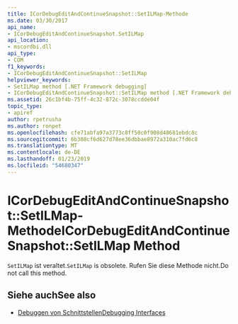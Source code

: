 ```yaml
---
title: ICorDebugEditAndContinueSnapshot::SetILMap-Methode
ms.date: 03/30/2017
api_name:
- ICorDebugEditAndContinueSnapshot.SetILMap
api_location:
- mscordbi.dll
api_type:
- COM
f1_keywords:
- ICorDebugEditAndContinueSnapshot::SetILMap
helpviewer_keywords:
- SetILMap method [.NET Framework debugging]
- ICorDebugEditAndContinueSnapshot::SetILMap method [.NET Framework debugging]
ms.assetid: 26c1bf4b-75ff-4c32-872c-3078ccdde04f
topic_type:
- apiref
author: rpetrusha
ms.author: ronpet
ms.openlocfilehash: cfe71abfa97a3773c8ff50c0f908d48681ebdc8c
ms.sourcegitcommit: 6b308cf6d627d78ee36dbbae8972a310ac7fd6c8
ms.translationtype: MT
ms.contentlocale: de-DE
ms.lasthandoff: 01/23/2019
ms.locfileid: "54680347"
---
```

# <a name="icordebugeditandcontinuesnapshotsetilmap-method"></a><span data-ttu-id="1ae72-102">ICorDebugEditAndContinueSnapshot::SetILMap-Methode</span><span class="sxs-lookup"><span data-stu-id="1ae72-102">ICorDebugEditAndContinueSnapshot::SetILMap Method</span></span>
<span data-ttu-id="1ae72-103">`SetILMap` ist veraltet.</span><span class="sxs-lookup"><span data-stu-id="1ae72-103">`SetILMap` is obsolete.</span></span> <span data-ttu-id="1ae72-104">Rufen Sie diese Methode nicht.</span><span class="sxs-lookup"><span data-stu-id="1ae72-104">Do not call this method.</span></span>  
  
## <a name="see-also"></a><span data-ttu-id="1ae72-105">Siehe auch</span><span class="sxs-lookup"><span data-stu-id="1ae72-105">See also</span></span>
- [<span data-ttu-id="1ae72-106">Debuggen von Schnittstellen</span><span class="sxs-lookup"><span data-stu-id="1ae72-106">Debugging Interfaces</span></span>](../../../../docs/framework/unmanaged-api/debugging/debugging-interfaces.md)
